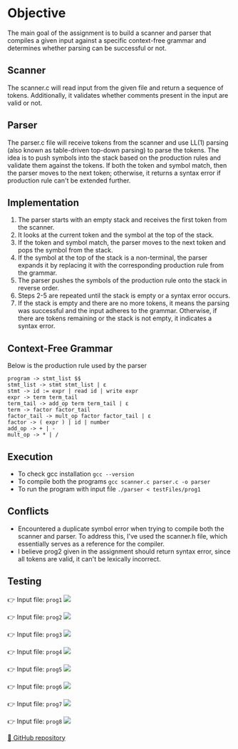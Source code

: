 # Objective
The main goal of the assignment is to build a scanner and parser that compiles a given input against a specific context-free grammar and determines whether parsing can be successful or not.

## Scanner
The scanner.c will read input from the given file and return a sequence of tokens. Additionally, it validates whether comments present in the input are valid or not.

## Parser
The parser.c file will receive tokens from the scanner and use LL(1) parsing (also known as table-driven top-down parsing) to parse the tokens. The idea is to push symbols into the stack based on the production rules and validate them against the tokens. If both the token and symbol match, then the parser moves to the next token; otherwise, it returns a syntax error if production rule can't be extended further.

## Implementation
1. The parser starts with an empty stack and receives the first token from the scanner.
2. It looks at the current token and the symbol at the top of the stack.
3. If the token and symbol match, the parser moves to the next token and pops the symbol from the stack.
4. If the symbol at the top of the stack is a non-terminal, the parser expands it by replacing it with the corresponding production rule from the grammar.
5. The parser pushes the symbols of the production rule onto the stack in reverse order.
6. Steps 2-5 are repeated until the stack is empty or a syntax error occurs.
7. If the stack is empty and there are no more tokens, it means the parsing was successful and the input adheres to the grammar. Otherwise, if there are tokens remaining or the stack is not empty, it indicates a syntax error.

## Context-Free Grammar
Below is the production rule used by the parser
``` 
program -> stmt_list $$
stmt_list -> stmt stmt_list | ε
stmt -> id := expr | read id | write expr
expr -> term term_tail
term_tail -> add_op term term_tail | ε
term -> factor factor_tail
factor_tail -> mult_op factor factor_tail | ε
factor -> ( expr ) | id | number
add_op -> + | -
mult_op -> * | / 
```
## Execution
- To check gcc installation
`gcc --version`
- To compile both the programs
`gcc scanner.c parser.c -o parser`
- To run the program with input file
`./parser < testFiles/prog1`

## Conflicts
- Encountered a duplicate symbol error when trying to compile both the scanner and parser. To address this, I've used the scanner.h file, which essentially serves as a reference for the compiler.
- I believe prog2 given in the assignment should return syntax error, since all tokens are valid, it can't be lexically incorrect.

## Testing
:point_right: Input file: `prog1`
![](/output-screenshots/prog1.gif)

:point_right: Input file: `prog2`
![](/output-screenshots/prog2.png)

:point_right: Input file: `prog3`
![](/output-screenshots/prog3.png)

:point_right: Input file: `prog4`
![](/output-screenshots/prog4.gif)

:point_right: Input file: `prog5`
![](/output-screenshots/prog5.gif)

:point_right: Input file: `prog6`
![](/output-screenshots/prog6.gif)

:point_right: Input file: `prog7`
![](/output-screenshots/prog7.png)

:point_right: Input file: `prog8`
![](/output-screenshots/prog8.gif)


[:file_folder: GitHub repository](https://github.com/VigneshPugalenthi/compiler-design)
